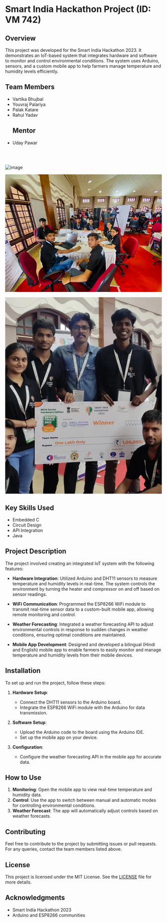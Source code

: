# Smart India Hackathon Project (ID: VM 742)

## Overview
This project was developed for the Smart India Hackathon 2023. It demonstrates an IoT-based system that integrates hardware and software to monitor and control environmental conditions. The system uses Arduino, sensors, and a custom mobile app to help farmers manage temperature and humidity levels efficiently.

## Team Members
- Vartika Bhujbal
- Youvraj Palariya
- Palak Katare
- Rahul Yadav
  <br>
  ## Mentor 
- Uday Pawar
  <br><br>
<br>


![image](https://github.com/user-attachments/assets/af4d1264-b0d7-4ce2-994b-c5cf33f48b84)

![Image :1](https://github.com/Shivam1979/Smart_India_hackathon22/blob/main/img1.jpg)

![Image :2](https://github.com/Shivam1979/Smart_India_hackathon22/blob/main/img2.jpg)

## Key Skills Used
- Embedded C
- Circuit Design
- API Integration
- Java

## Project Description
The project involved creating an integrated IoT system with the following features:

- **Hardware Integration**: Utilized Arduino and DHT11 sensors to measure temperature and humidity levels in real-time. The system controls the environment by turning the heater and compressor on and off based on sensor readings.

- **WiFi Communication**: Programmed the ESP8266 WiFi module to transmit real-time sensor data to a custom-built mobile app, allowing remote monitoring and control.

- **Weather Forecasting**: Integrated a weather forecasting API to adjust environmental controls in response to sudden changes in weather conditions, ensuring optimal conditions are maintained.

- **Mobile App Development**: Designed and developed a bilingual (Hindi and English) mobile app to enable farmers to easily monitor and manage temperature and humidity levels from their mobile devices.

## Installation
To set up and run the project, follow these steps:

1. **Hardware Setup**:
   - Connect the DHT11 sensors to the Arduino board.
   - Integrate the ESP8266 WiFi module with the Arduino for data transmission.

2. **Software Setup**:
   - Upload the Arduino code to the board using the Arduino IDE.
   - Set up the mobile app on your device.

3. **Configuration**:
   - Configure the weather forecasting API in the mobile app for accurate data.

## How to Use
1. **Monitoring**: Open the mobile app to view real-time temperature and humidity data.
2. **Control**: Use the app to switch between manual and automatic modes for controlling environmental conditions.
3. **Weather Forecast**: The app will automatically adjust controls based on weather forecasts.

## Contributing
Feel free to contribute to the project by submitting issues or pull requests. For any queries, contact the team members listed above.

## License
This project is licensed under the MIT License. See the [LICENSE](LICENSE) file for more details.

## Acknowledgments
- Smart India Hackathon 2023
- Arduino and ESP8266 communities
